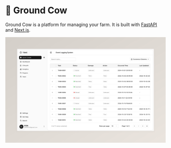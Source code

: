# 🐄 Ground Cow

Ground Cow is a platform for managing your farm. It is built with [FastAPI](https://fastapi.tiangolo.com/) and [Next.js](https://nextjs.org/).

[![ground cow](img/ground-cow.png)](https://github.com/fastapi/full-stack-fastapi-template)
